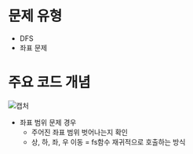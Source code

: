 # 문제 유형 
- DFS
- 좌표 문제

# 주요 코드 개념
![캡처](https://user-images.githubusercontent.com/25860354/160047413-21d58473-fd6d-4e75-a5ae-29b322ff3afd.JPG)
- 좌표 범위 문제 경우 
  - 주어진 좌표 범위 벗어나는지 확인 
  - 상, 하, 좌, 우 이동 = fs함수 재귀적으로 호출하는 방식
